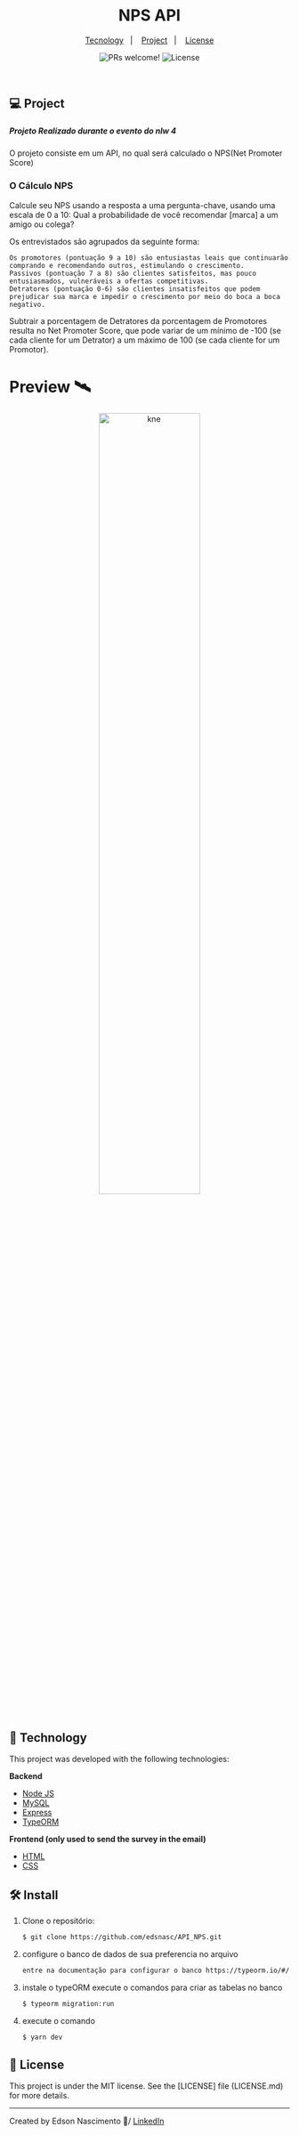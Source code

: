 <h1 align="center">
    NPS API
</h1>


<p align="center">
  <a href="#-tecnology">Tecnology</a>&nbsp;&nbsp;&nbsp;|&nbsp;&nbsp;&nbsp;
  <a href="#-project">Project</a>&nbsp;&nbsp;&nbsp;|&nbsp;&nbsp;&nbsp;
  <a href="#-license">License</a>
</p>

<p align="center">
 <img src="https://img.shields.io/static/v1?label=PRs&message=welcome&color=15C3D6&labelColor=000000" alt="PRs welcome!" />

  <img alt="License" src="https://img.shields.io/static/v1?label=license&message=MIT&color=15C3D6&labelColor=000000">
</p>

<br>

## 💻 Project

##### Projeto Realizado durante o evento do nlw 4 

<p>O projeto consiste em um API, no qual será calculado o NPS(Net Promoter Score)</P>

### O Cálculo NPS

<p>
Calcule seu NPS usando a resposta a uma pergunta-chave, usando uma escala de 0 a 10: Qual a probabilidade de você recomendar [marca] a um amigo ou colega?

Os entrevistados são agrupados da seguinte forma:

    Os promotores (pontuação 9 a 10) são entusiastas leais que continuarão comprando e recomendando outros, estimulando o crescimento.
    Passivos (pontuação 7 a 8) são clientes satisfeitos, mas pouco entusiasmados, vulneráveis ​​a ofertas competitivas.
    Detratores (pontuação 0-6) são clientes insatisfeitos que podem prejudicar sua marca e impedir o crescimento por meio do boca a boca negativo.

Subtrair a porcentagem de Detratores da porcentagem de Promotores resulta no Net Promoter Score, que pode variar de um mínimo de -100 (se cada cliente for um Detrator) a um máximo de 100 (se cada cliente for um Promotor).

</p>

# Preview 🛰

<p align="center">
  <img alt="kne" src="https://media.giphy.com/media/PQKPZWPDS06XgH7RT4/giphy.gif" width="60%">
</p>

## 🚀 Technology

This project was developed with the following technologies:

<b>Backend</b>
- [Node JS]()
- [MySQL]()
- [Express]()
- [TypeORM]()

<b>Frontend (only used to send the survey in the email)</b>
- [HTML]()
- [CSS]()

## 🛠 Install

1. Clone o repositório:

   ```bash
   $ git clone https://github.com/edsnasc/API_NPS.git
   ```
2. configure o banco de dados de sua preferencia no arquivo
    
    ```bash
   entre na documentação para configurar o banco https://typeorm.io/#/
   ```

3. instale o typeORM execute o comandos para criar as tabelas no banco

    ```bash
   $ typeorm migration:run
   ```
4. execute o comando 

    ```bash
   $ yarn dev
   ```

## 📝 License

This project is under the MIT license. See the [LICENSE] file (LICENSE.md) for more details.

---

Created by Edson Nascimento 🚀/ [LinkedIn](https://www.linkedin.com/in/edson-nascimento-5783681aa/)

